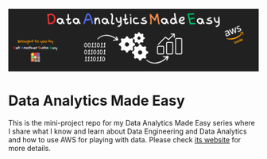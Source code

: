 ![banner](docs/assets/github-banner.png)

# Data Analytics Made Easy

This is the mini-project repo for my Data Analytics Made Easy series where I share what I know and learn about Data Engineering and Data Analytics and how to use AWS for playing with data. Please check [its website](https://fadyinthecloud.click/data-analytics-made-easy/) for more details. 

